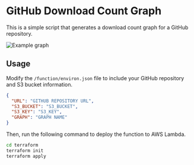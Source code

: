 # GitHub Download Count Graph

This is a simple script that generates a download count graph for a GitHub repository.

![Example graph](https://ublue-os-graph.s3.us-east-2.amazonaws.com/ublue-os-graph.png)

## Usage

Modify the `/function/environ.json` file to include your GitHub repository and S3 bucket information.

```json
{
  "URL": "GITHUB REPOSITORY URL",
  "S3_BUCKET": "S3_BUCKET",
  "S3_KEY": "S3_KEY",
  "GRAPH": "GRAPH NAME"
}
```

Then, run the following command to deploy the function to AWS Lambda.

```bash
cd terraform
terraform init
terraform apply
```

